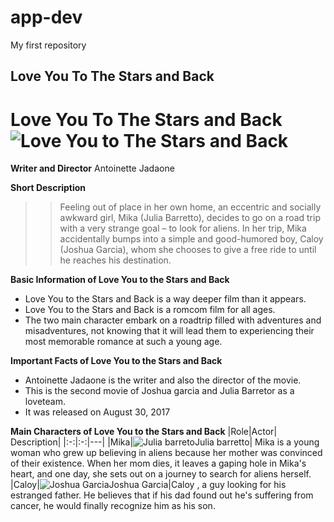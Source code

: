 # app-dev
My first repository
 ## Love You To The Stars and Back
 #  Love You To The Stars and Back![Love You to The Stars and Back](https://github.com/Marckyyy/app-dev/assets/150881733/2444c2fb-e150-4859-a112-b7f340da8a30)


  
 **Writer and  Director** Antoinette Jadaone


**Short Description**
>>Feeling out of place in her own home, an eccentric and socially awkward girl, Mika (Julia Barretto), decides to go on a road trip with a very strange goal – to look for aliens. In her trip, Mika accidentally bumps into a simple and good-humored boy, Caloy (Joshua Garcia), whom she chooses to give a free ride to until he reaches his destination.

 **Basic Information of Love You to the Stars and Back**
+   Love You to the Stars and Back is a way deeper film than it appears.
+   Love You to the Stars and Back is a romcom film for all ages.
+   The two main character embark on a roadtrip filled with adventures and misadventures, not knowing that it will lead them to experiencing their 
      most memorable romance at such a young age.

**Important Facts of Love You to the Stars and Back**
+  Antoinette Jadaone is the writer and also the director of the movie.
+  This is the second movie of Joshua garcia and Julia Barretor as a loveteam.
+  It was released on August 30, 2017
  
**Main Characters of Love You to the Stars and Back**
|Role|Actor| Description|
 |:-:|:-:|---|
 |Mika|![Julia barreto](https://github.com/Marckyyy/app-dev/assets/150881733/0eb61c25-5660-4b3d-82c8-f838fc997949)Julia barretto| Mika is a young woman who grew up believing in aliens because her mother was convinced of their existence. When her mom dies, it leaves a gaping hole in Mika's heart, and one day, she sets out on a journey to search for aliens herself.
 |Caloy|![Joshua Garcia](https://github.com/Marckyyy/app-dev/assets/150881733/622c915b-14db-4aab-b0c9-12406df8de38)Joshua Garcia|Caloy , a guy looking for his estranged father. He believes that if his dad found out he's suffering from cancer, he would finally recognize him as his son.





  
